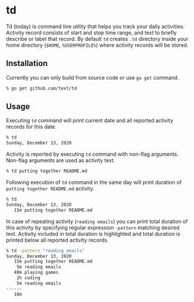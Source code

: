 # td 

Td (today) is command line utility that helps you track your daily activities. Activity record consists of start and stop time range, and text to briefly describe or label that record. By default `td` creates `.td` directory inside your home directory (`$HOME`, `%USERPROFILE%`) where activity records will be stored.

## Installation

Currently you can only build from source code or use `go get` command.

```zsh
% go get github.com/text/td
```

## Usage

Executing `td` command will print current date and all reported activity records for this date.

```zsh
% td
Sunday, December 13, 2020
```

Activity is reported by executing `td` command with non-flag arguments. Non-flag arguments are used as activity text.

```zsh
% td putting together README.md
```

Following execution of `td` command in the same day will print duration of `putting together README.md` activity.

```zsh
% td
Sunday, December 13, 2020
   15m putting together README.md
```

In case of repeating activity (`reading emails`) you can print total duration of this activity by specifying regular expression `-pattern` matching desired text. Activity included in total duration is highlighted and total duration is printed below all reported activity records.

```zsh
% td -pattern "reading emails"
Sunday, December 13, 2020
   15m putting together README.md
    5m reading emails
   40m playing games
    2h coding
    5m reading emails
------
   10m
```
